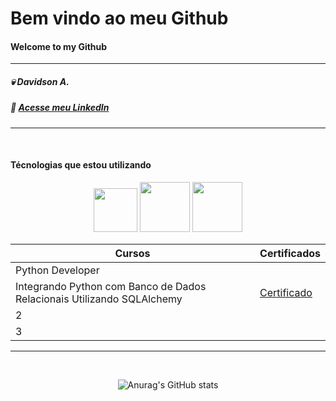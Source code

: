 # Bem vindo ao meu Github

#### Welcome to my Github
---------------
##### 💀 Davidson A.

##### 📄 [Acesse meu LinkedIn](http://br.linkedin.com/in/davidsonadasi)

------------------
<br>

#### Técnologias que estou utilizando

<p align="center">

<img src="https://cdn.jsdelivr.net/gh/devicons/devicon@latest/icons/python/python-plain-wordmark.svg" width="70px"/>
<img src="https://cdn.jsdelivr.net/gh/devicons/devicon@latest/icons/sqlite/sqlite-original-wordmark.svg" width="80px"/>
<img src="https://cdn.jsdelivr.net/gh/devicons/devicon@latest/icons/sqlalchemy/sqlalchemy-original.svg" width="80px"/>

</p>


| Cursos           | Certificados                                                                                                                     |
|--------------    | --------------                                                                                                                   |
| Python Developer |                                                                                                                                  |
| Integrando Python com Banco de Dados Relacionais Utilizando SQLAlchemy | [Certificado](https://www.dio.me/certificate/9C26CA5A/share)               |
|     2            |                                                                            |
|     3            |                                                                            |


------------------
<br>
<center>

![Anurag's GitHub stats](https://github-readme-stats.vercel.app/api?username=davidsonadasi&show_icons=true&theme=radical)

</center>
